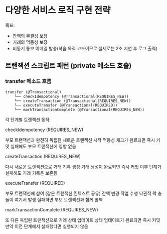 # 다양한 서비스 로직 구현 전략
목표:
- 잔액의 무결성 보장
- 거래의 멱등성 보장
- 비동기 통보 이메일 발송(학습 목적 코드이므로 실제로는 2초 지연 후 로그 출력)

## 트랜잭션 스크립트 패턴 (private 메소드 호출)
### transfer 메소드 흐름

```
transfer (@Transactional)
    └── checkIdempotency (@Transactional(REQUIRES_NEW))
    └── createTransaction (@Transactional(REQUIRES_NEW))
    └── executeTransfer (@Transactional(REQUIRED))
    └── markTransactionComplete (@Transactional(REQUIRES_NEW))
```

각 단계별 트랜잭션 동작:

checkIdempotency (REQUIRES_NEW)

부모 트랜잭션과 완전히 독립된 새로운 트랜잭션 시작
멱등성 체크가 완료되면 즉시 커밋
실패해도 부모 트랜잭션에 영향 없음


createTransaction (REQUIRES_NEW)

다시 새로운 트랜잭션으로 거래 기록 생성
거래 생성이 완료되면 즉시 커밋
이후 단계가 실패해도 거래 기록은 보존됨


executeTransfer (REQUIRED)

부모 트랜잭션에 참여 (같은 트랜잭션 컨텍스트 공유)
잔액 변경 작업 수행
낙관적 락 충돌이 여기서 발생
실패하면 부모 트랜잭션과 함께 롤백


markTransactionComplete (REQUIRES_NEW)

또 다른 독립된 트랜잭션으로 거래 상태 업데이트
상태 업데이트가 완료되면 즉시 커밋
만약 이전 단계에서 실패했다면 실행되지 않음